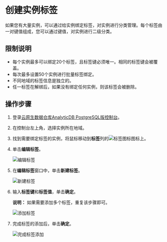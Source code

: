 # 创建实例标签

如果您有大量实例，可以通过给实例绑定标签，对实例进行分类管理。每个标签由一对键值组成，您可以通过键值，对实例进行二级分类。

## 限制说明

-   每个实例最多可以绑定20个标签，且标签键必须唯一。相同的标签键会被覆盖。
-   每次最多设置50个实例进行批量标签绑定。
-   不同地域的标签信息是独立的。
-   任一标签在解绑后，如果没有绑定任何实例，则该标签会被删除。

## 操作步骤

1.  登录[云原生数据仓库AnalyticDB PostgreSQL版控制台](https://gpdbnext.console.aliyun.com/gpdb/cn-hangzhou/list)。
2.  在控制台左上角，选择实例所在地域。
3.  找到需要绑定标签的实例，将鼠标移动到**标签**列的![标签图标](https://static-aliyun-doc.oss-accelerate.aliyuncs.com/assets/img/zh-CN/6886993261/p284552.png)图标上。
4.  单击**编辑标签**。

    ![编辑标签](https://static-aliyun-doc.oss-accelerate.aliyuncs.com/assets/img/zh-CN/6886993261/p284554.png)

5.  在**编辑标签**窗口中，单击**新建标签**。

    ![新建标签](https://static-aliyun-doc.oss-accelerate.aliyuncs.com/assets/img/zh-CN/6886993261/p284557.png)

6.  输入**标签键**和**标签值**，单击**确定**。

    **说明：** 如果需要添加多个标签，重复该步骤即可。

    ![添加标签](https://static-aliyun-doc.oss-accelerate.aliyuncs.com/assets/img/zh-CN/6886993261/p284558.png)

7.  完成标签的添加后，单击**确定**。

    ![完成标签添加](https://static-aliyun-doc.oss-accelerate.aliyuncs.com/assets/img/zh-CN/6886993261/p284560.png)


